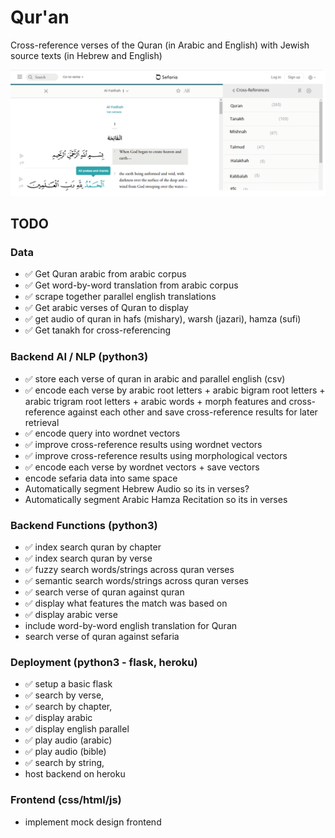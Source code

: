# Qur'an
Cross-reference verses of the  Quran (in Arabic and English) with Jewish source texts (in Hebrew and English)

![](design/interface.png)


## TODO

### Data
- ✅ Get Quran arabic from arabic corpus
- ✅ Get word-by-word translation from arabic corpus
- ✅ scrape together parallel english translations 
- ✅ Get arabic verses of Quran to display
- ✅ get audio of quran in hafs (mishary), warsh (jazari), hamza (sufi)
- ✅ Get tanakh for cross-referencing 

### Backend AI / NLP (python3)
- ✅ store each verse of quran in arabic and parallel english (csv)
- ✅ encode each verse by arabic root letters + arabic bigram root letters + arabic trigram root letters + arabic words + morph features and cross-reference against each other and save cross-reference results for later retrieval
- ✅ encode query into wordnet vectors
- ✅ improve cross-reference results using wordnet vectors 
- ✅ improve cross-reference results using morphological vectors
- ✅ encode each verse by wordnet vectors + save vectors
- encode sefaria data into same space
- Automatically segment Hebrew Audio so its in verses?
- Automatically segment Arabic Hamza Recitation so its in verses

### Backend Functions (python3)
- ✅ index search quran by chapter
- ✅ index search quran by verse
- ✅ fuzzy search words/strings across quran verses
- ✅ semantic search words/strings across quran verses
- ✅ search verse of quran against quran 
- ✅ display what features the match was based on 
- ✅ display arabic verse
- include word-by-word english translation for Quran
- search verse of quran against sefaria

### Deployment (python3 - flask, heroku)
- ✅ setup a basic flask
- ✅ search by verse, 
- ✅ search by chapter, 
- ✅ display arabic 
- ✅ display english parallel
- ✅ play audio (arabic)
- ✅ play audio (bible)
- ✅ search by string, 
- host backend on heroku

### Frontend (css/html/js)
- implement mock design frontend